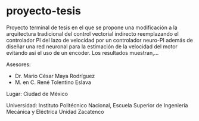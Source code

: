 # proyecto-tesis
Proyecto terminal de tesis en el que se propone una modificación a la arquitectura tradicional del control vectorial indirecto reemplazando el controlador PI del lazo de velocidad por un controlador neuro-PI además de diseñar una red neuronal para la estimación de la velocidad del motor evitando así el uso de un encoder. Los resultados muestran,…

Asesores:
- Dr. Mario César Maya Rodríguez
- M. en C. René Tolentino Eslava

Lugar:
Ciudad de México

Universidad:
Instituto Politécnico Nacional, Escuela Superior de Ingeniería Mecánica y Eléctrica Unidad Zacatenco
